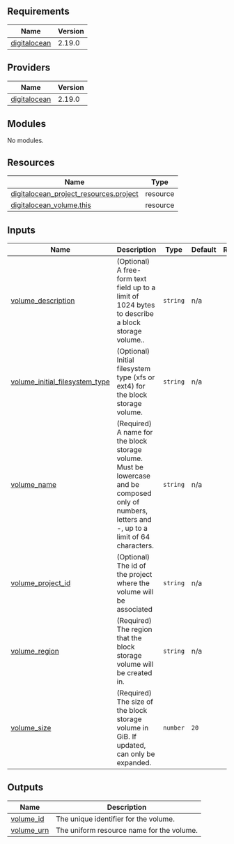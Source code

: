 <!-- BEGIN_TF_DOCS -->
## Requirements

| Name | Version |
|------|---------|
| <a name="requirement_digitalocean"></a> [digitalocean](#requirement\_digitalocean) | 2.19.0 |

## Providers

| Name | Version |
|------|---------|
| <a name="provider_digitalocean"></a> [digitalocean](#provider\_digitalocean) | 2.19.0 |

## Modules

No modules.

## Resources

| Name | Type |
|------|------|
| [digitalocean_project_resources.project](https://registry.terraform.io/providers/digitalocean/digitalocean/2.19.0/docs/resources/project_resources) | resource |
| [digitalocean_volume.this](https://registry.terraform.io/providers/digitalocean/digitalocean/2.19.0/docs/resources/volume) | resource |

## Inputs

| Name | Description | Type | Default | Required |
|------|-------------|------|---------|:--------:|
| <a name="input_volume_description"></a> [volume\_description](#input\_volume\_description) | (Optional) A free-form text field up to a limit of 1024 bytes to describe a block storage volume.. | `string` | n/a | yes |
| <a name="input_volume_initial_filesystem_type"></a> [volume\_initial\_filesystem\_type](#input\_volume\_initial\_filesystem\_type) | (Optional) Initial filesystem type (xfs or ext4) for the block storage volume. | `string` | n/a | yes |
| <a name="input_volume_name"></a> [volume\_name](#input\_volume\_name) | (Required) A name for the block storage volume. Must be lowercase and be composed only of numbers, letters and -, up to a limit of 64 characters. | `string` | n/a | yes |
| <a name="input_volume_project_id"></a> [volume\_project\_id](#input\_volume\_project\_id) | (Optional) The id of the project where the volume will be associated | `string` | n/a | yes |
| <a name="input_volume_region"></a> [volume\_region](#input\_volume\_region) | (Required) The region that the block storage volume will be created in. | `string` | n/a | yes |
| <a name="input_volume_size"></a> [volume\_size](#input\_volume\_size) | (Required) The size of the block storage volume in GiB. If updated, can only be expanded. | `number` | `20` | no |

## Outputs

| Name | Description |
|------|-------------|
| <a name="output_volume_id"></a> [volume\_id](#output\_volume\_id) | The unique identifier for the volume. |
| <a name="output_volume_urn"></a> [volume\_urn](#output\_volume\_urn) | The uniform resource name for the volume. |
<!-- END_TF_DOCS -->